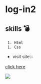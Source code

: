 # log-in2

 ## skills 💣
     1. Html
     1. Css
     
   * visit site💥
   
  [click here](https://hanaazakaria.github.io/log-in2/)
  
  
  ![](https://user-images.githubusercontent.com/92858511/138742857-0a6f14ab-cea1-464c-ba72-2bc675a40761.png)
